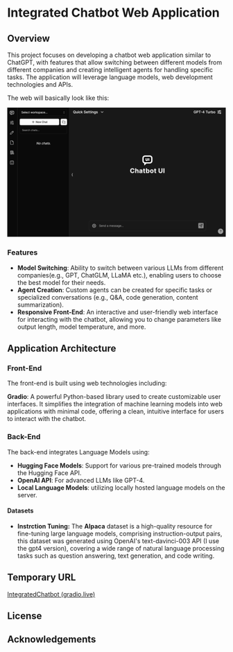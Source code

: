 # Integrated Chatbot Web Application

## Overview

This project focuses on developing a chatbot web application similar to ChatGPT, with features that allow switching between different models from different companies and creating intelligent agents for handling specific tasks. The application will leverage language models, web development technologies and APIs.

The web will basically look like this:

![like this](readme/chatbot_example.png)

### Features
- **Model Switching**: Ability to switch between various LLMs from different companies(e.g., GPT,  ChatGLM, LLaMA etc.), enabling users to choose the best model for their needs.
- **Agent Creation**: Custom agents can be created for specific tasks or specialized conversations (e.g., Q&A, code generation, content summarization).
- **Responsive Front-End**: An interactive and user-friendly web interface for interacting with the chatbot, allowing you to change parameters like output length, model temperature, and more. 

## Application Architecture

### Front-End
The front-end is built using web technologies including:

**Gradio**: A powerful Python-based library used to create customizable user interfaces. It simplifies the integration of machine learning models into web applications with minimal code, offering a clean, intuitive interface for users to interact with the chatbot.

### Back-End
The back-end integrates Language Models using:
- **Hugging Face Models**: Support for various pre-trained models through the Hugging Face API.
- **OpenAI API**: For advanced LLMs like GPT-4.
- **Local Language Models**: utilizing locally hosted language models on the server.

#### Datasets

- **Instrction Tuning:** The **Alpaca** dataset is a high-quality resource for fine-tuning large language models, comprising instruction-output pairs, this dataset was generated using OpenAI's text-davinci-003 API (I use the gpt4 version), covering a wide range of natural language processing tasks such as question answering, text generation, and code writing.

## Temporary URL

[IntegratedChatbot (gradio.live)](https://49e3e77d3d84dc124f.gradio.live/)



## License




## Acknowledgements
